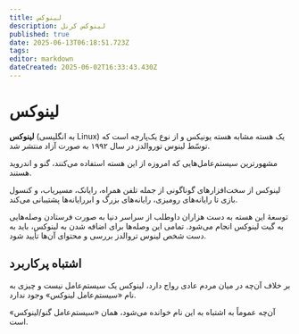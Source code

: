 ```yaml
---
title: لینوکس
description: لینوکس کرنل
published: true
date: 2025-06-13T06:18:51.723Z
tags: 
editor: markdown
dateCreated: 2025-06-02T16:33:43.430Z
---
```


# لینوکس

**لینوکس** (به انگلیسی Linux) یک هسته مشابه هسته یونیکس و از نوع یک‌پارچه است که توسّط لینوس توروالدز در سال ۱۹۹۲ به صورت آزاد منتشر شد.

مشهورترین سیستم‌عامل‌هایی که امروزه از این هسته استفاده می‌کنند، گنو و اندروید هستند.

لینوکس از سخت‌افزارهای گوناگونی از جمله تلفن همراه، رایانک، مسیریاب، و کنسول بازی تا رایانه‌های رومیزی، رایانه‌های بزرگ و ابررایانه‌ها پشتیبانی می‌کند.

توسعهٔ این هسته به دست هزاران داوطلب از سراسر دنیا به صورت فرستادن وصله‌هایی به گیت لینوکس انجام می‌شود. تمامی این وصله‌ها برای اضافه شدن به لینوکس، باید به دست شخص لینوس تروالدز بررسی و محتوای آن‌ها تأیید شود.

## اشتباه پرکاربرد

بر خلاف آن‌چه در میان مردم عادی رواج دارد، لینوکس یک سیستم‌عامل نیست و چیزی به نام «سیستم‌عامل لینوکس» وجود ندارد.

آن‌چه عموماً به اشتباه به این نام خوانده می‌شود، همان «سیستم‌عامل گنو/لینوکس» است.